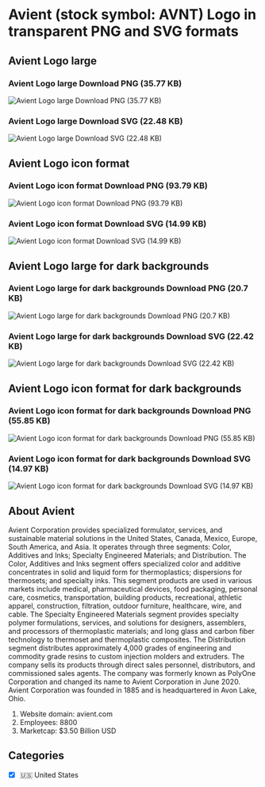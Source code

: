 # Avient (stock symbol: AVNT) Logo in transparent PNG and SVG formats

## Avient Logo large

### Avient Logo large Download PNG (35.77 KB)

![Avient Logo large Download PNG (35.77 KB)](/img/orig/AVNT_BIG-a1a3ef65.png)

### Avient Logo large Download SVG (22.48 KB)

![Avient Logo large Download SVG (22.48 KB)](/img/orig/AVNT_BIG-d4569fb0.svg)

## Avient Logo icon format

### Avient Logo icon format Download PNG (93.79 KB)

![Avient Logo icon format Download PNG (93.79 KB)](/img/orig/AVNT-b69c5383.png)

### Avient Logo icon format Download SVG (14.99 KB)

![Avient Logo icon format Download SVG (14.99 KB)](/img/orig/AVNT-f680ad56.svg)

## Avient Logo large for dark backgrounds

### Avient Logo large for dark backgrounds Download PNG (20.7 KB)

![Avient Logo large for dark backgrounds Download PNG (20.7 KB)](/img/orig/AVNT_BIG.D-09cc8f5e.png)

### Avient Logo large for dark backgrounds Download SVG (22.42 KB)

![Avient Logo large for dark backgrounds Download SVG (22.42 KB)](/img/orig/AVNT_BIG.D-48748b3d.svg)

## Avient Logo icon format for dark backgrounds

### Avient Logo icon format for dark backgrounds Download PNG (55.85 KB)

![Avient Logo icon format for dark backgrounds Download PNG (55.85 KB)](/img/orig/AVNT.D-47629f30.png)

### Avient Logo icon format for dark backgrounds Download SVG (14.97 KB)

![Avient Logo icon format for dark backgrounds Download SVG (14.97 KB)](/img/orig/AVNT.D-8c7ec63b.svg)

## About Avient

Avient Corporation provides specialized formulator, services, and sustainable material solutions in the United States, Canada, Mexico, Europe, South America, and Asia. It operates through three segments: Color, Additives and Inks; Specialty Engineered Materials; and Distribution. The Color, Additives and Inks segment offers specialized color and additive concentrates in solid and liquid form for thermoplastics; dispersions for thermosets; and specialty inks. This segment products are used in various markets include medical, pharmaceutical devices, food packaging, personal care, cosmetics, transportation, building products, recreational, athletic apparel, construction, filtration, outdoor furniture, healthcare, wire, and cable. The Specialty Engineered Materials segment provides specialty polymer formulations, services, and solutions for designers, assemblers, and processors of thermoplastic materials; and long glass and carbon fiber technology to thermoset and thermoplastic composites. The Distribution segment distributes approximately 4,000 grades of engineering and commodity grade resins to custom injection molders and extruders. The company sells its products through direct sales personnel, distributors, and commissioned sales agents. The company was formerly known as PolyOne Corporation and changed its name to Avient Corporation in June 2020. Avient Corporation was founded in 1885 and is headquartered in Avon Lake, Ohio.

1. Website domain: avient.com
2. Employees: 8800
3. Marketcap: $3.50 Billion USD


## Categories
- [x] 🇺🇸 United States

